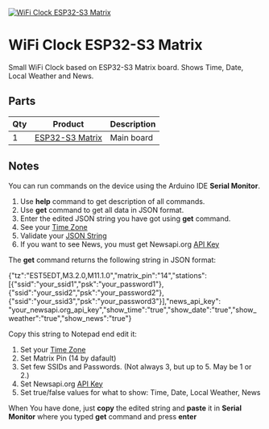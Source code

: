 [![WiFi Clock ESP32-S3 Matrix](http://img.youtube.com/vi/gyAnZwDX77I/0.jpg)](https://youtu.be/gyAnZwDX77I "WiFi Clock ESP32-S3 Matrix")

# WiFi Clock ESP32-S3 Matrix
Small WiFi Clock based on ESP32-S3 Matrix board.
Shows Time, Date, Local Weather and News.

## Parts
| Qty | Product | Description               |
| --- | ---- |---------------------------|
|1 | [ESP32-S3 Matrix](https://www.aliexpress.com/item/1005006997616303.html?spm=a2g0o.best.moretolove.18.23a12c25H9U6di&pdp_npi=4%40dis%21ILS%21%E2%82%AA45.24%21%E2%82%AA41.81%21%21%21%21%21%40213ba0c517360067943534845e2d02%2112000038992334785%21btf%21%21%21&_gl=1*19va6ew*_gcl_aw*R0NMLjE3MzU5OTQxODMuQ2p3S0NBaUExZU83QmhBVEVpd0FtMEVlLUdtMFl5U1o0Q1RiV2pZVDFmTGQ5cDllZXktc1ZWaFRMMnJlRHRMam9kaXdyUEY4TWxZN1Rob0NxSHNRQXZEX0J3RQ..*_gcl_dc*R0NMLjE3MzU5OTQxODMuQ2p3S0NBaUExZU83QmhBVEVpd0FtMEVlLUdtMFl5U1o0Q1RiV2pZVDFmTGQ5cDllZXktc1ZWaFRMMnJlRHRMam9kaXdyUEY4TWxZN1Rob0NxSHNRQXZEX0J3RQ..*_gcl_au*MTUxMjMzMjUyNC4xNzMwNTUxNTU3*_ga*MTY3ODkxNjExNC4xNzEwMDEwMzU5*_ga_VED1YSGNC7*MTczNjAwNjc5NC4xMDguMC4xNzM2MDA2Nzk0LjYwLjAuMA..) | Main board                |

## Notes
You can run commands on the device using the Arduino IDE **Serial Monitor**.
1. Use **help** command to get description of all commands.
2. Use **get** command to get all data in JSON format.
3. Enter the edited JSON string you have got using **get** command.
4. See your [Time Zone](https://github.com/esp8266/Arduino/blob/master/cores/esp8266/TZ.h)
5. Validate your [JSON String](https://jsonlint.com)
6. If you want to see News, you must get Newsapi.org [API Key](https://newsapi.org)

The **get** command returns the following string in JSON format:

{"tz":"EST5EDT,M3.2.0,M11.1.0","matrix_pin":"14","stations":[{"ssid":"your_ssid1","psk":"your_password1"},{"ssid":"your_ssid2","psk":"your_password2"},{"ssid":"your_ssid3","psk":"your_password3"}],"news_api_key": "your_newsapi.org_api_key","show_time":"true","show_date":"true","show_weather":"true","show_news":"true"}

Copy this string to Notepad end edit it:
1. Set your [Time Zone](https://github.com/esp8266/Arduino/blob/master/cores/esp8266/TZ.h)
2. Set Matrix Pin (14 by dafault)
3. Set few SSIDs and Passwords. (Not always 3, but up to 5. May be 1 or 2.)
4. Set Newsapi.org [API Key](https://newsapi.org)
5. Set true/false values for what to show: Time, Date, Local Weather, News

When You have done, just **copy** the edited string and **paste** it in **Serial Monitor** where you typed **get** command and press **enter**
